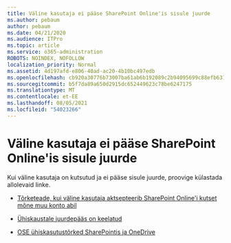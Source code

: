 ```yaml
---
title: Väline kasutaja ei pääse SharePoint Online'is sisule juurde
ms.author: pebaum
author: pebaum
ms.date: 04/21/2020
ms.audience: ITPro
ms.topic: article
ms.service: o365-administration
ROBOTS: NOINDEX, NOFOLLOW
localization_priority: Normal
ms.assetid: 4d197afd-e806-40ad-ac20-4b10bc497edb
ms.openlocfilehash: cb920a30776b73007ba61ab6b192089c2b94095699c88efb6316781ff00ed016
ms.sourcegitcommit: b5f7da89a650d2915dc652449623c78be6247175
ms.translationtype: MT
ms.contentlocale: et-EE
ms.lasthandoff: 08/05/2021
ms.locfileid: "54023266"
---
```

# <a name="external-user-is-unable-to-access-content-in-sharepoint-online"></a>Väline kasutaja ei pääse SharePoint Online'is sisule juurde

Kui väline kasutaja on kutsutud ja ei pääse sisule juurde, proovige külastada allolevaid linke.

- [Tõrketeade, kui väline kasutaja aktsepteerib SharePoint Online'i kutset mõne muu konto abil](https://docs.microsoft.com/sharepoint/support/sharing-and-permissions/error-when-external-user-accepts-an-invitation-by-using-another-account)

- [Ühiskaustale juurdepääs on keelatud](https://docs.microsoft.com/sharepoint/support/sharing-and-permissions/cannot-access-shared-folder)

- [OSE ühiskasutustõrked SharePointis ja OneDrive](https://docs.microsoft.com/sharepoint/sharepoint-onedrive-error-message)

